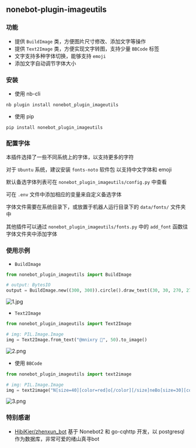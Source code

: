 ## nonebot-plugin-imageutils


### 功能

- 提供 `BuildImage` 类，方便图片尺寸修改、添加文字等操作
- 提供 `Text2Image` 类，方便实现文字转图，支持少量 `BBCode` 标签
- 文字支持多种字体切换，能够支持 `emoji`
- 添加文字自动调节字体大小


### 安装

- 使用 nb-cli

```
nb plugin install nonebot_plugin_imageutils
```

- 使用 pip

```
pip install nonebot_plugin_imageutils
```


### 配置字体

本插件选择了一些不同系统上的字体，以支持更多的字符

对于 `Ubuntu` 系统，建议安装 `fonts-noto` 软件包 以支持中文字体和 emoji

默认备选字体列表可在 `nonebot_plugin_imageutils/config.py` 中查看

可在 `.env` 文件中添加相应的变量来自定义备选字体

字体文件需要在系统目录下，或放置于机器人运行目录下的 `data/fonts/` 文件夹中

其他插件可以通过 `nonebot_plugin_imageutils/fonts.py` 中的 `add_font` 函数往字体文件夹中添加字体


### 使用示例


- `BuildImage`

```python
from nonebot_plugin_imageutils import BuildImage

# output: BytesIO
output = BuildImage.new((300, 300)).circle().draw_text((30, 30, 270, 270), "测试ymddl😂").save_jpg()
```

![1.jpg](https://s2.loli.net/2022/05/19/gFdpwWPCzreb2X6.jpg)


- `Text2Image`

```python
from nonebot_plugin_imageutils import Text2Image

# img: PIL.Image.Image
img = Text2Image.from_text("@mnixry 🤗", 50).to_image()
```

![2.png](https://s2.loli.net/2022/05/19/14EXViZQwcGUW5I.png)


- 使用 `BBCode`

```python
from nonebot_plugin_imageutils import text2image

# img: PIL.Image.Image
img = text2image("N[size=40][color=red]o[/color][/size]neBo[size=30][color=blue]T[/color][/size]\n[align=center]太强啦[/align]")
```

![3.png](https://s2.loli.net/2022/05/19/VZAXsKB2x65q7rl.png)


### 特别感谢

- [HibiKier/zhenxun_bot](https://github.com/HibiKier/zhenxun_bot) 基于 Nonebot2 和 go-cqhttp 开发，以 postgresql 作为数据库，非常可爱的绪山真寻bot
